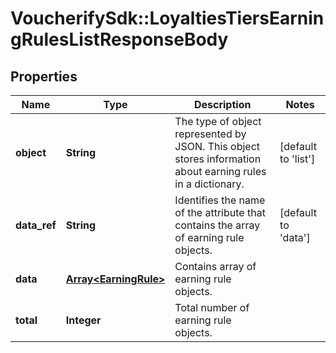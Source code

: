 # VoucherifySdk::LoyaltiesTiersEarningRulesListResponseBody

## Properties

| Name | Type | Description | Notes |
| ---- | ---- | ----------- | ----- |
| **object** | **String** | The type of object represented by JSON. This object stores information about earning rules in a dictionary. | [default to &#39;list&#39;] |
| **data_ref** | **String** | Identifies the name of the attribute that contains the array of earning rule objects. | [default to &#39;data&#39;] |
| **data** | [**Array&lt;EarningRule&gt;**](EarningRule.md) | Contains array of earning rule objects. |  |
| **total** | **Integer** | Total number of earning rule objects. |  |

